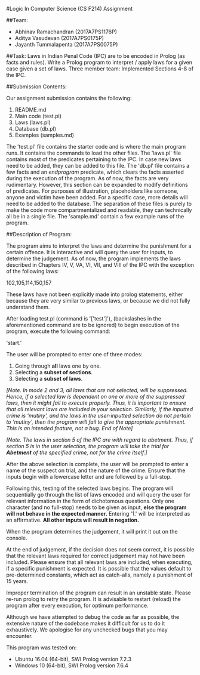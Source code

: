 #Logic In Computer Science (CS F214) Assignment

##Team:
- Abhinav Ramachandran (2017A7PS1176P)
- Aditya Vasudevan (2017A7PS0175P)
- Jayanth Tummalapenta (2017A7PS0075P)

##Task:
Laws in Indian Penal Code (IPC) are to be encoded in Prolog (as facts and rules).
Write a Prolog program to interpret / apply laws for a given case given a set of laws.
Three member team: Implemented Sections 4-8 of the IPC.

##Submission Contents:

Our assignment submission contains the following:

1. README.md
2. Main code (test.pl)
3. Laws (laws.pl)
4. Database (db.pl)
5. Examples (samples.md)

The 'test.pl' file contains the starter code and is where the main program runs. It contains the commands to load the other files.
The 'laws.pl' file contains most of the predicates pertaining to the IPC. In case new laws need to be added, they can be added to this file.
The 'db.pl' file contains a few facts and an *endprogram* predicate, which clears the facts asserted during the execution of the program. As of now, the facts are very rudimentary. However, this section can be expanded to modify definitions of predicates.
For purposes of illustration, placeholders like someone, anyone and victim have been added. For a specific case, more details will need to be added to the database.
The separation of these files is purely to make the code more compartmentalized and readable, they can technically all be in a single file.
The 'sample.md' contain a few example runs of the program.

##Description of Program:

The program aims to interpret the laws and determine the punishment for a certain offence.
It is interactive and will query the user for inputs, to determine the judgement.
As of now, the program implements the laws described in Chapters IV, V, VA, VI, VII, and VIII of the IPC with the exception of the following laws:

102,105,114,150,157

These laws have not been explicitly made into prolog statements, either because they are very similar to previous laws, or because we did not fully understand them.

After loading test.pl (command is '[\'test\']'), (backslashes in the aforementioned command are to be ignored) to begin execution of the program, execute the following command:

'start.'

The user will be prompted to enter one of three modes:
1. Going through **all** laws one by one.
2. Selecting a **subset of sections**.
3. Selecting a **subset of laws**.

*[Note. In mode 2 and 3, all laws that are not selected, will be suppressed. Hence, if a selected law is dependent on one or more of the suppressed laws, then it might fail to execute properly. Thus, it is important to ensure that all relevant laws are included in your selection.  Similarly, if the inputted crime is 'mutiny', and the laws in the user-inputted selection do not pertain to 'mutiny', then the program will fail to give the appropriate punishment. This is an intended feature, not a bug. End of Note]*

*[Note. The laws in section 5 of the IPC are with regard to abetment. Thus, if section 5 is in the user selection, the program will take the trial for **Abetment** of the specified crime, not for the crime itself.]*

After the above selection is complete, the user will be prompted to enter a name of the suspect on trial, and the nature of the crime. Ensure that the inputs begin with a lowercase letter and are followed by a full-stop.

Following this, testing of the selected laws begins.
The program will sequentially go through the list of laws encoded and will query the user for relevant information in the form of dichotomous questions. Only one character (and no full-stop) needs to be given as input, **else the program will not behave in the expected manner.**
Entering '1.' will be interpreted as an affirmative. **All other inputs will result in negation.**

When the program determines the judgement, it will print it out on the console.  

At the end of judgement, if the decision does not seem correct, it is possible that the relevant laws required for correct judgement may not have been included. Please ensure that all relevant laws are included, when executing, if a specific punishment is expected. It is possible that the values default to pre-determined constants, which act as catch-alls, namely a punishment of 15 years.

Improper termination of the program can result in an unstable state. Please re-run prolog to retry the program.
It is advisable to restart (reload) the program after every execution, for optimum performance.

Although we have attempted to debug the code as far as possible, the extensive nature of the codebase makes it difficult for us to do it exhaustively. We apologise for any unchecked bugs that you may encounter.

This program was tested on:
- Ubuntu 16.04 (64-bit), SWI Prolog version 7.2.3
- Windows 10 (64-bit), SWI Prolog version 7.6.4
